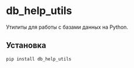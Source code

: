 # db_help_utils

Утилиты для работы с базами данных на Python.

## Установка

```bash
pip install db_help_utils